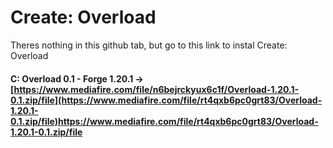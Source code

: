 # Create: Overload
Theres nothing in this github tab, but go to this link to instal Create: Overload

#### C: Overload 0.1 - Forge 1.20.1 -> **[https://www.mediafire.com/file/n6bejrckyux6c1f/Overload-1.20.1-0.1.zip/file](https://www.mediafire.com/file/rt4qxb6pc0grt83/Overload-1.20.1-0.1.zip/file)https://www.mediafire.com/file/rt4qxb6pc0grt83/Overload-1.20.1-0.1.zip/file**
